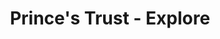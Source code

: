 ---
title: Prince's Trust - Explore
links:
- title: "More Info"
  href: "https://www.princes-trust.org.uk/help-for-young-people/try-something-new"
experience:
  companies:
    - pt
---